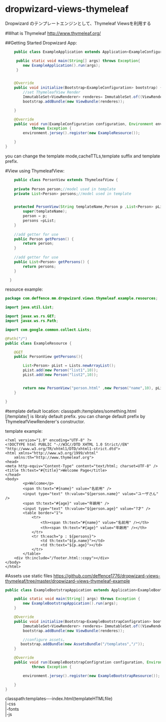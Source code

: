 dropwizard-views-thymeleaf
==========================

Dropwizard のテンプレートエンジンとして、Thymeleaf Viewsを利用する

#What is Thymeleaf
http://www.thymeleaf.org/

##Getting Started
Dropwizard App:

```java
	public class ExampleApplication extends Application<ExampleConfiguration> {

	 public static void main(String[] args) throws Exception{
	 	new ExampleApplication().run(args);
	 }


	@Override
	public void initialize(Bootstrap<ExampleConfiguration> bootstrap) {
		//set ThymeleafView Render
		ImmutableSet<ViewRenderer> renderes= ImmutableSet.of((ViewRenderer)new ThymeleafViewRenderer());
		bootstrap.addBundle(new ViewBundle(renderes));

	}

	@Override
	public void run(ExampleConfiguration configuration, Environment environment)
			throws Exception {
		environment.jersey().register(new ExampleResource());

	}  
}

```
you can change the template mode,cacheTTLs,template suffix and template prefix.

#View 
using ThymeleafView:

```java
	public class PersonView extends ThymeleafView {
	
	private Person person;//model used in template
	private List<Person> persons;//model used in template


	protected PersonView(String templateName,Person p ,List<Person> pList) {
		super(templateName);
		person = p;
		persons =pList;
	}
	
	//add getter for use
	public Person getPerson() {
		return person;
	}
	
	//add getter for use
	public List<Person> getPersons() {
		return persons;
	}

  }
```

resource example:
```java
package com.deffence.mm.dropwizard.views.thymeleaf.example.resources;

import java.util.List;

import javax.ws.rs.GET;
import javax.ws.rs.Path;

import com.google.common.collect.Lists;

@Path("/")
public class ExampleResource {

	@GET
	public PersonView getPersons(){

		List<Person> pList = Lists.newArrayList();
		pList.add(new Person("list1",10));
		pList.add(new Person("list2",10));


		return new PersonView("person.html" ,new Person("name",10), pList);
	}

}

```
#template
default location:
classpath:/templates/something.html<br/>
    [/template/] is libraly default prefix. you can change default prefix by  ThymeleafViewRenderer's constructor. 

template example:

```
<?xml version="1.0" encoding="UTF-8" ?>
<!DOCTYPE html PUBLIC "-//W3C//DTD XHTML 1.0 Strict//EN" "http://www.w3.org/TR/xhtml1/DTD/xhtml1-strict.dtd">
<html xmlns="http://www.w3.org/1999/xhtml"
	xmlns:th="http://www.thymeleaf.org">
<head>
<meta http-equiv="Content-Type" content="text/html; charset=UTF-8" />
<title th:text="#{title}">Welcome Page</title>
</head>
<body>
		<p>Welcome</p>
		<span th:text="#{name}" value="名前用" />
		<input type="text" th:value="${person.name}" value="ユーザさん" />
		<span th:text="#{age}" value="年齢用" />
		<input type="text" th:value="${person.age}" value="?才" />
		<table border="1">
			<tr>
				<th><span th:text="#{name}" value="名前用" /></th>
				<th><span th:text="#{age}" value="年齢用" /></th>
			</tr>
			<tr th:each="p : ${persons}">
				<td th:text="${p.name}"></td>
				<td th:text="${p.age}"></td>
			</tr>
		</table>
	<div th:include="/footer.html::copy"></div>
</body>
</html>

```
#Assets
use static files 
https://github.com/deffence1776/dropwizard-views-thymeleaf/tree/master/dropwizard-views-thymeleaf-example


```java
public class ExampleBootstrapAppication extends Application<ExampleBootstrapConfigration>{

    public static void main(String[] args) throws Exception {
        new ExampleBootstrapAppication().run(args);
    }

    @Override
    public void initialize(Bootstrap<ExampleBootstrapConfigration> bootstrap) {
        ImmutableSet<ViewRenderer> renderes= ImmutableSet.of((ViewRenderer)new ThymeleafViewRenderer());
        bootstrap.addBundle(new ViewBundle(renderes));

        //configure assets。
       bootstrap.addBundle(new AssetsBundle("/templates","/"));
    }

    @Override
    public void run(ExampleBootstrapConfigration configuration, Environment environment)
            throws Exception {

        environment.jersey().register(new ExampleBootstrapResource());

    }
}

```
classpath:templates---index.html(templateHTMLfile)<br/>
		    |-css<br/>
		    |-fonts<br/>
		    |-js
		    

